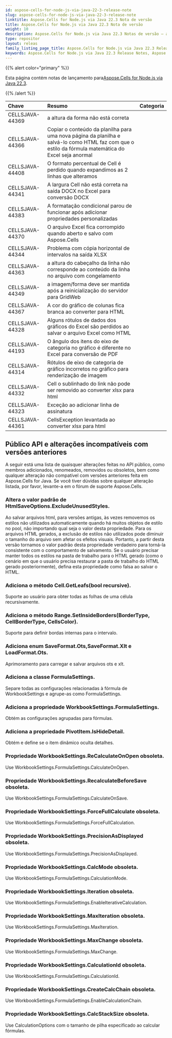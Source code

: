 ```yaml
---
id: aspose-cells-for-node-js-via-java-22-3-release-note
slug: aspose-cells-for-node-js-via-java-22-3-release-note
linktitle: Aspose.Cells for Node.js via Java 22.3 Nota de versão
title: Aspose.Cells for Node.js via Java 22.3 Nota de versão
weight: 10
description: Aspose.Cells for Node.js via Java 22.3 Notas de versão – as últimas melhorias, novos recursos e correções
type: repositor
layout: releas
family_listing_page_title: Aspose.Cells for Node.js via Java 22.3 Release Note
keywords: Aspose.Cells for Node.js via Java 22.3 Release Notes, Aspose.Cells for Node.js via Java 22.3 updates and fixe
---
```

{{% alert color="primary" %}}

 Esta página contém notas de lançamento para[Aspose.Cells for Node.js via Java 22.3](https://releases.aspose.com/cells/nodejs/new-releases/aspose.cells-for-node.js-via-java-22.3/).

{{% /alert %}}

|**Chave**|**Resumo**|**Categoria**|
| :- | :- | :- |
|CELLSJAVA-44369| a altura da forma não está correta|
|CELLSJAVA-44366|Copiar o conteúdo da planilha para uma nova página da planilha e salvá-lo como HTML faz com que o estilo da fórmula matemática do Excel seja anormal|
|CELLSJAVA-44408|O formato percentual de Cell é perdido quando expandimos as 2 linhas que alteramos|
|CELLSJAVA-44341|A largura Cell não está correta na saída DOCX no Excel para conversão DOCX|
|CELLSJAVA-44383|A formatação condicional parou de funcionar após adicionar propriedades personalizadas|
|CELLSJAVA-44370|O arquivo Excel fica corrompido quando aberto e salvo com Aspose.Cells|
|CELLSJAVA-44344| Problema com cópia horizontal de intervalos na saída XLSX|
|CELLSJAVA-44363| a altura do cabeçalho da linha não corresponde ao conteúdo da linha no arquivo com congelamento|
|CELLSJAVA-44349|a imagem/forma deve ser mantida após a reinicialização do servidor para GridWeb|
|CELLSJAVA-44367|A cor do gráfico de colunas fica branca ao converter para HTML|
|CELLSJAVA-44328| Alguns rótulos de dados dos gráficos do Excel são perdidos ao salvar o arquivo Excel como HTML|
|CELLSJAVA-44193|O ângulo dos itens do eixo de categoria no gráfico é diferente no Excel para conversão de PDF|
|CELLSJAVA-44314|Rótulos de eixo de categoria de gráfico incorretos no gráfico para renderização de imagem|
|CELLSJAVA-44332|Cell o sublinhado do link não pode ser removido ao converter xlsx para html|
|CELLSJAVA-44323|Exceção ao adicionar linha de assinatura|
|CELLSJAVA-44361|CellsException levantada ao converter xlsx para html|

##  **Público API e alterações incompatíveis com versões anteriores**

A seguir está uma lista de quaisquer alterações feitas no API público, como membros adicionados, renomeados, removidos ou obsoletos, bem como qualquer alteração não compatível com versões anteriores feita em Aspose.Cells for Java. Se você tiver dúvidas sobre qualquer alteração listada, por favor, levante-a em o fórum de suporte Aspose.Cells.

###  **Altera o valor padrão de HtmlSaveOptions.ExcludeUnusedStyles.**

Ao salvar arquivos html, para versões antigas, às vezes removemos os estilos não utilizados automaticamente quando há muitos objetos de estilo no pool, não importando qual seja o valor desta propriedade. Para os arquivos HTML gerados, a exclusão de estilos não utilizados pode diminuir o tamanho do arquivo sem afetar os efeitos visuais. Portanto, a partir desta versão tornamos o valor padrão desta propriedade verdadeiro para torná-la consistente com o comportamento de salvamento. Se o usuário precisar manter todos os estilos na pasta de trabalho para o HTML gerado (como o cenário em que o usuário precisa restaurar a pasta de trabalho do HTML gerado posteriormente), defina esta propriedade como falsa ao salvar o HTML.

###  **Adiciona o método Cell.GetLeafs(bool recursive).**

Suporte ao usuário para obter todas as folhas de uma célula recursivamente.

###  **Adiciona o método Range.SetInsideBorders(BorderType, CellBorderType, CellsColor).**

Suporte para definir bordas internas para o intervalo.

###  **Adiciona enum SaveFormat.Ots,SaveFormat.Xlt e LoadFormat.Ots.**

Aprimoramento para carregar e salvar arquivos ots e xlt.

###  **Adiciona a classe FormulaSettings.**

Separe todas as configurações relacionadas à fórmula de WorkbookSettings e agrupe-as como FormulaSettings.

###  **Adiciona a propriedade WorkbookSettings.FormulaSettings.**

Obtém as configurações agrupadas para fórmulas.

###  **Adiciona a propriedade PivotItem.IsHideDetail.**

Obtém e define se o item dinâmico oculta detalhes.

###  **Propriedade WorkbookSettings.ReCalculateOnOpen obsoleta.**

Use WorkbookSettings.FormulaSettings.CalculateOnOpen.

###  **Propriedade WorkbookSettings.RecalculateBeforeSave obsoleta.**

Use WorkbookSettings.FormulaSettings.CalculateOnSave.

###  **Propriedade WorkbookSettings.ForceFullCalculate obsoleta.**

Use WorkbookSettings.FormulaSettings.ForceFullCalculation.

###  **Propriedade WorkbookSettings.PrecisionAsDisplayed obsoleta.**

Use WorkbookSettings.FormulaSettings.PrecisionAsDisplayed.

###  **Propriedade WorkbookSettings.CalcMode obsoleta.**

Use WorkbookSettings.FormulaSettings.CalculationMode.

###  **Propriedade WorkbookSettings.Iteration obsoleta.**

Use WorkbookSettings.FormulaSettings.EnableIterativeCalculation.

###  **Propriedade WorkbookSettings.MaxIteration obsoleta.**

Use WorkbookSettings.FormulaSettings.MaxIteration.

###  **Propriedade WorkbookSettings.MaxChange obsoleta.**

Use WorkbookSettings.FormulaSettings.MaxChange.

###  **Propriedade WorkbookSettings.CalculationId obsoleta.**

Use WorkbookSettings.FormulaSettings.CalculationId.

###  **Propriedade WorkbookSettings.CreateCalcChain obsoleta.**

Use WorkbookSettings.FormulaSettings.EnableCalculationChain.

###  **Propriedade WorkbookSettings.CalcStackSize obsoleta.**

Use CalculationOptions com o tamanho de pilha especificado ao calcular fórmulas.
